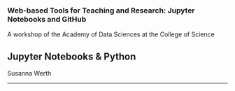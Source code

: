 ### Web-based Tools for Teaching and Research: Jupyter Notebooks and GitHub
A workshop of the Academy of Data Sciences at the College of Science
## Jupyter Notebooks & Python

Susanna Werth

---
